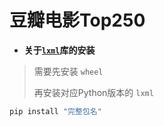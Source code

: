 # 豆瓣电影Top250
* **关于[`lxml`](https://pypi.org/project/lxml/#files)库的安装**

> 需要先安装 `wheel` 
> 
> 再安装对应Python版本的 `lxml` 

```python
pip install "完整包名"
```

